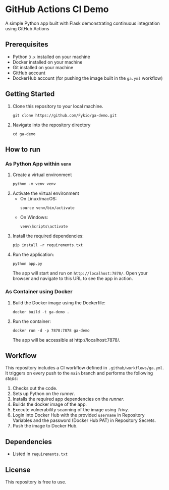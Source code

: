 # GitHub Actions CI Demo

A simple Python app built with Flask demonstrating continuous integration using GitHub Actions

## Prerequisites

- Python `3.x` installed on your machine
- Docker installed on your machine
- Git installed on your machine
- GitHub account
- DockerHub account (for pushing the image built in the `ga.yml` workflow)

## Getting Started

1. Clone this repository to your local machine.
   ```text
   git clone https://github.com/Fykio/ga-demo.git
   ```
2. Navigate into the repository directory
   ```text
   cd ga-demo
   ```

## How to run

### As Python App within `venv`

1. Create a virtual environment
   ```text
   python -m venv venv
   ```
2. Activate the virtual environment
   - On Linux/macOS:
     ```text
     source venv/bin/activate
     ```
   - On Windows:
     ```text
     venv\Scripts\activate
     ```
3. Install the required dependencies:
   ```text
   pip install -r requirements.txt
   ```
4. Run the application:
   ```text
   python app.py
   ```
   The app will start and run on `http://localhost:7878/`. Open your browser and navigate to this URL to see the app in action.

### As Container using Docker

1. Build the Docker image using the Dockerfile:
   ```text
   docker build -t ga-demo .
   ```
2. Run the container:
   ```text
   docker run -d -p 7878:7878 ga-demo
   ```
   The app will be accessible at http://localhost:7878/.

## Workflow

This repository includes a CI workflow defined in `.github/workflows/ga.yml`. It triggers on every push to the `main` branch and performs the following _steps_:

1. Checks out the code.
2. Sets up Python on the _runner_.
3. Installs the required app dependencies on the _runner_.
4. Builds the docker image of the app.
5. Execute vulnerability scanning of the image using _Trivy_.
6. Login into Docker Hub with the provided `username` in Repository Variables and the password (Docker Hub PAT) in Repository Secrets.
7. Push the image to Docker Hub.

## Dependencies

- Listed in `requirements.txt`

## License

This repository is free to use.
